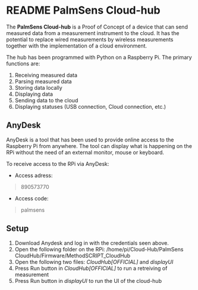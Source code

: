 # README PalmSens Cloud-hub

The **PalmSens Cloud-hub** is a Proof of Concept of a device that can send measured data from a measurement instrument to the cloud. It has the potential to replace wired measurements by wireless measurements together with the implementation of a cloud environment.

The hub has been programmed with Python on a Raspberry Pi. The primary functions are:

 1. Receiving measured data
 2. Parsing measured data
 3. Storing data locally
 4. Displaying data
 5. Sending data to the cloud
 6. Displaying statuses (USB connection, Cloud connection, etc.)

## AnyDesk
AnyDesk is a tool that has been used to provide online access to the Raspberry Pi from anywhere. The tool can display what is happening on the RPi without the need of an external monitor, mouse or keyboard.

To receive access to the RPi via AnyDesk:

 - Access adress: 

> 890573770

 - Access code: 

> palmsens

## Setup

 1. Download Anydesk and log in with the credentials seen above.
 2. Open the following folder on the RPi: /home/pi/Cloud-Hub/PalmSens CloudHub/Firmware/MethodSCRIPT_CloudHub 
 3. Open the following two files: *CloudHub[OFFICIAL]* and *displayUI* 
 4. Press Run button in *CloudHub[OFFICIAL]* to run a retreiving of measurement
 5. Press Run button in *displayUI* to run the UI of the cloud-hub

```
